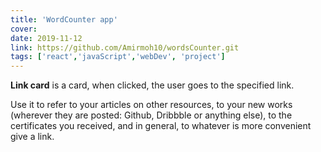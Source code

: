 ```yaml
---
title: 'WordCounter app'
cover: 
date: 2019-11-12
link: https://github.com/Amirmoh10/wordsCounter.git
tags: ['react','javaScript','webDev', 'project']
---
```


**Link card** is a card, when clicked, the user goes to the specified link.

Use it to refer to your articles on other resources, to your new works (wherever they are posted: Github, Dribbble or anything else), to the certificates you received, and in general, to whatever is more convenient give a link.
